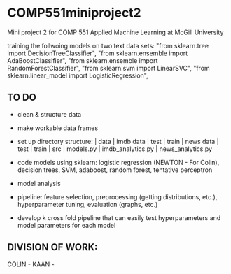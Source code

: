# COMP551miniproject2
Mini project 2 for COMP 551 Applied Machine Learning at McGill University

training the follwoing models on two text data sets: 
    "from sklearn.tree import DecisionTreeClassifier", 
    "from sklearn.ensemble import AdaBoostClassifier",
    "from sklearn.ensemble import RandomForestClassifier",
    "from sklearn.svm import LinearSVC",
    "from sklearn.linear_model import LogisticRegression",
    
## TO DO 
- clean & structure data
- make workable data frames 
- set up directory structure:
    | data 
        | imdb data
            | test 
            | train
        | news data
            | test
            | train
    | src 
        | models.py 
        | imdb_analytics.py
        | news_analytics.py
  
 - code models using sklearn: logistic regression (NEWTON - For Colin), decision trees, SVM, adaboost, random forest, tentative perceptron
 - model analysis 
 - pipeline: feature selection, preprocessing (getting distributions, etc.), hyperparameter tuning, evaluation (graphs, etc.)
 - develop k cross fold pipeline that can easily test hyperparameters and model parameters for each model 

## DIVISION OF WORK: 
COLIN - 
KAAN - 

